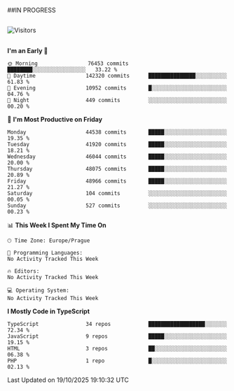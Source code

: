 ##IN PROGRESS
##
![Visitors](https://komarev.com/ghpvc/?username=petrbui&style=for-the-badge&label=Visitors+👀)



##
<!--
[![My GitHub stats](https://github-readme-stats.vercel.app/api?username=petrbui&theme=github_dark)](https://github.com/anuraghazra/github-readme-stats)

[![My wakatime stats](https://github-readme-stats.vercel.app/api/wakatime?username=petrbui&theme=github_dark)](https://github.com/anuraghazra/github-readme-stats)
-->
<!--START_SECTION:waka-->
**I'm an Early 🐤** 

```text
🌞 Morning                76453 commits       ████████░░░░░░░░░░░░░░░░░   33.22 % 
🌆 Daytime                142320 commits      ███████████████░░░░░░░░░░   61.83 % 
🌃 Evening                10952 commits       █░░░░░░░░░░░░░░░░░░░░░░░░   04.76 % 
🌙 Night                  449 commits         ░░░░░░░░░░░░░░░░░░░░░░░░░   00.20 % 
```
📅 **I'm Most Productive on Friday** 

```text
Monday                   44538 commits       █████░░░░░░░░░░░░░░░░░░░░   19.35 % 
Tuesday                  41920 commits       █████░░░░░░░░░░░░░░░░░░░░   18.21 % 
Wednesday                46044 commits       █████░░░░░░░░░░░░░░░░░░░░   20.00 % 
Thursday                 48075 commits       █████░░░░░░░░░░░░░░░░░░░░   20.89 % 
Friday                   48966 commits       █████░░░░░░░░░░░░░░░░░░░░   21.27 % 
Saturday                 104 commits         ░░░░░░░░░░░░░░░░░░░░░░░░░   00.05 % 
Sunday                   527 commits         ░░░░░░░░░░░░░░░░░░░░░░░░░   00.23 % 
```


📊 **This Week I Spent My Time On** 

```text
🕑︎ Time Zone: Europe/Prague

💬 Programming Languages: 
No Activity Tracked This Week

🔥 Editors: 
No Activity Tracked This Week

💻 Operating System: 
No Activity Tracked This Week
```

**I Mostly Code in TypeScript** 

```text
TypeScript               34 repos            ██████████████████░░░░░░░   72.34 % 
JavaScript               9 repos             █████░░░░░░░░░░░░░░░░░░░░   19.15 % 
HTML                     3 repos             ██░░░░░░░░░░░░░░░░░░░░░░░   06.38 % 
PHP                      1 repo              █░░░░░░░░░░░░░░░░░░░░░░░░   02.13 % 
```




 Last Updated on 19/10/2025 19:10:32 UTC
<!--END_SECTION:waka-->
